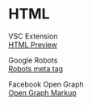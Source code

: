 # HTML

VSC Extension  
[HTML Preview](https://marketplace.visualstudio.com/items?itemName=tht13.html-preview-vscode)  

Google Robots  
[Robots meta tag](https://developers.google.com/search/docs/advanced/robots/robots_meta_tag)  

Facebook Open Graph  
[Open Graph Markup](https://developers.facebook.com/docs/sharing/webmasters#markup)  
